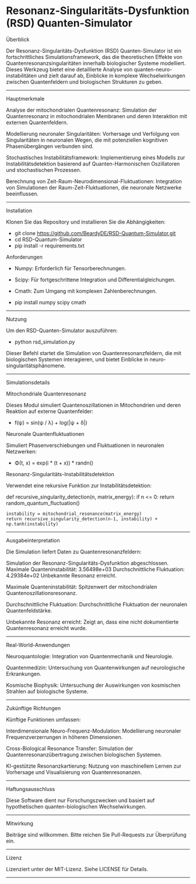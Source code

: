 # Resonanz-Singularitäts-Dysfunktion (RSD) Quanten-Simulator

Überblick

Der Resonanz-Singularitäts-Dysfunktion (RSD) Quanten-Simulator ist ein fortschrittliches Simulationsframework, das die theoretischen Effekte von Quantenresonanzsingularitäten innerhalb biologischer Systeme modelliert. Dieses Werkzeug bietet eine detaillierte Analyse von quanten-neuro-instabilitäten und zielt darauf ab, Einblicke in komplexe Wechselwirkungen zwischen Quantenfeldern und biologischen Strukturen zu geben.


---

Hauptmerkmale

Analyse der mitochondrialen Quantenresonanz: Simulation der Quantenresonanz in mitochondrialen Membranen und deren Interaktion mit externen Quantenfeldern.

Modellierung neuronaler Singularitäten: Vorhersage und Verfolgung von Singularitäten in neuronalen Wegen, die mit potenziellen kognitiven Phasenübergängen verbunden sind.

Stochastisches Instabilitätsframework: Implementierung eines Modells zur Instabilitätsdetektion basierend auf Quanten-Harmonischen Oszillatoren und stochastischen Prozessen.

Berechnung von Zeit-Raum-Neurodimensional-Fluktuationen: Integration von Simulationen der Raum-Zeit-Fluktuationen, die neuronale Netzwerke beeinflussen.



---

Installation

Klonen Sie das Repository und installieren Sie die Abhängigkeiten:

- git clone https://github.com/BeardyDE/RSD-Quantum-Simulator.git
- cd RSD-Quantum-Simulator
- pip install -r requirements.txt

Anforderungen

- Numpy: Erforderlich für Tensorberechnungen.

- Scipy: Für fortgeschrittene Integration und Differentialgleichungen.

- Cmath: Zum Umgang mit komplexen Zahlenberechnungen.

 
- pip install numpy scipy cmath


---

Nutzung

Um den RSD-Quanten-Simulator auszuführen:

- python rsd_simulation.py

Dieser Befehl startet die Simulation von Quantenresonanzfeldern, die mit biologischen Systemen interagieren, und bietet Einblicke in neuro-singularitätsphänomene.


---

Simulationsdetails

Mitochondriale Quantenresonanz

Dieses Modul simuliert Quantenoszillationen in Mitochondrien und deren Reaktion auf externe Quantenfelder:

- f(ψ) = sin(ψ / λ) + log(|ψ + δ|)

Neuronale Quantenfluktuationen

Simuliert Phasenverschiebungen und Fluktuationen in neuronalen Netzwerken:

- Φ(t, x) = exp(i * (t + x)) * randn()

Resonanz-Singularitäts-Instabilitätsdetektion

Verwendet eine rekursive Funktion zur Instabilitätsdetektion:

def recursive_singularity_detection(n, matrix_energy):
    if n <= 0:
        return random_quantum_fluctuation()
    
    instability = mitochondrial_resonance(matrix_energy)
    return recursive_singularity_detection(n-1, instability) + np.tanh(instability)


---

Ausgabeinterpretation

Die Simulation liefert Daten zu Quantenresonanzfeldern:

Simulation der Resonanz-Singularitäts-Dysfunktion abgeschlossen.
Maximale Quanteninstabilität: 3.56498e+03
Durchschnittliche Fluktuation: 4.29384e+02
Unbekannte Resonanz erreicht.

Maximale Quanteninstabilität: Spitzenwert der mitochondrialen Quantenoszillationsresonanz.

Durchschnittliche Fluktuation: Durchschnittliche Fluktuation der neuronalen Quantenfeldstärke.

Unbekannte Resonanz erreicht: Zeigt an, dass eine nicht dokumentierte Quantenresonanz erreicht wurde.



---

Real-World-Anwendungen

Neuroquantologie: Integration von Quantenmechanik und Neurologie.

Quantenmedizin: Untersuchung von Quantenwirkungen auf neurologische Erkrankungen.

Kosmische Biophysik: Untersuchung der Auswirkungen von kosmischen Strahlen auf biologische Systeme.



---

Zukünftige Richtungen

Künftige Funktionen umfassen:

Interdimensionale Neuro-Frequenz-Modulation: Modellierung neuronaler Frequenzverzerrungen in höheren Dimensionen.

Cross-Biological Resonance Transfer: Simulation der Quantenresonanzübertragung zwischen biologischen Systemen.

KI-gestützte Resonanzkartierung: Nutzung von maschinellem Lernen zur Vorhersage und Visualisierung von Quantenresonanzen.



---

Haftungsausschluss

Diese Software dient nur Forschungszwecken und basiert auf hypothetischen quanten-biologischen Wechselwirkungen.


---

Mitwirkung

Beiträge sind willkommen. Bitte reichen Sie Pull-Requests zur Überprüfung ein.


---

Lizenz

Lizenziert unter der MIT-Lizenz. Siehe LICENSE für Details.


---
